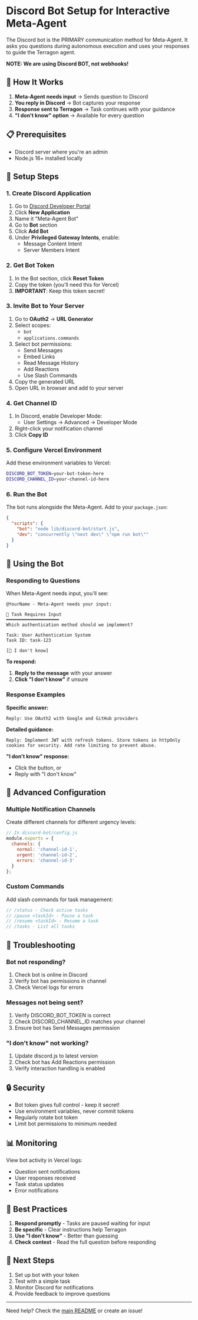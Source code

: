 # Discord Bot Setup for Interactive Meta-Agent

The Discord bot is the PRIMARY communication method for Meta-Agent. It asks you questions during autonomous execution and uses your responses to guide the Terragon agent. 

**NOTE: We are using Discord BOT, not webhooks!**

## 🤖 How It Works

1. **Meta-Agent needs input** → Sends question to Discord
2. **You reply in Discord** → Bot captures your response
3. **Response sent to Terragon** → Task continues with your guidance
4. **"I don't know" option** → Available for every question

## 📋 Prerequisites

- Discord server where you're an admin
- Node.js 16+ installed locally

## 🚀 Setup Steps

### 1. Create Discord Application

1. Go to [Discord Developer Portal](https://discord.com/developers/applications)
2. Click **New Application**
3. Name it "Meta-Agent Bot"
4. Go to **Bot** section
5. Click **Add Bot**
6. Under **Privileged Gateway Intents**, enable:
   - Message Content Intent
   - Server Members Intent

### 2. Get Bot Token

1. In the Bot section, click **Reset Token**
2. Copy the token (you'll need this for Vercel)
3. **IMPORTANT**: Keep this token secret!

### 3. Invite Bot to Your Server

1. Go to **OAuth2** → **URL Generator**
2. Select scopes:
   - `bot`
   - `applications.commands`
3. Select bot permissions:
   - Send Messages
   - Embed Links
   - Read Message History
   - Add Reactions
   - Use Slash Commands
4. Copy the generated URL
5. Open URL in browser and add to your server

### 4. Get Channel ID

1. In Discord, enable Developer Mode:
   - User Settings → Advanced → Developer Mode
2. Right-click your notification channel
3. Click **Copy ID**

### 5. Configure Vercel Environment

Add these environment variables to Vercel:

```bash
DISCORD_BOT_TOKEN=your-bot-token-here
DISCORD_CHANNEL_ID=your-channel-id-here
```

### 6. Run the Bot

The bot runs alongside the Meta-Agent. Add to your `package.json`:

```json
{
  "scripts": {
    "bot": "node lib/discord-bot/start.js",
    "dev": "concurrently \"next dev\" \"npm run bot\""
  }
}
```

## 💬 Using the Bot

### Responding to Questions

When Meta-Agent needs input, you'll see:

```
@YourName - Meta-Agent needs your input:

🤖 Task Requires Input
━━━━━━━━━━━━━━━━━━━━
Which authentication method should we implement?

Task: User Authentication System
Task ID: task-123

[🤷 I don't know]
```

**To respond:**
1. **Reply to the message** with your answer
2. **Click "I don't know"** if unsure

### Response Examples

**Specific answer:**
```
Reply: Use OAuth2 with Google and GitHub providers
```

**Detailed guidance:**
```
Reply: Implement JWT with refresh tokens. Store tokens in httpOnly cookies for security. Add rate limiting to prevent abuse.
```

**"I don't know" response:**
- Click the button, or
- Reply with "I don't know"

## 🔧 Advanced Configuration

### Multiple Notification Channels

Create different channels for different urgency levels:

```javascript
// In discord-bot/config.js
module.exports = {
  channels: {
    normal: 'channel-id-1',
    urgent: 'channel-id-2',
    errors: 'channel-id-3'
  }
};
```

### Custom Commands

Add slash commands for task management:

```javascript
// /status - Check active tasks
// /pause <taskId> - Pause a task
// /resume <taskId> - Resume a task
// /tasks - List all tasks
```

## 🐛 Troubleshooting

### Bot not responding?
1. Check bot is online in Discord
2. Verify bot has permissions in channel
3. Check Vercel logs for errors

### Messages not being sent?
1. Verify DISCORD_BOT_TOKEN is correct
2. Check DISCORD_CHANNEL_ID matches your channel
3. Ensure bot has Send Messages permission

### "I don't know" not working?
1. Update discord.js to latest version
2. Check bot has Add Reactions permission
3. Verify interaction handling is enabled

## 🔒 Security

- Bot token gives full control - keep it secret!
- Use environment variables, never commit tokens
- Regularly rotate bot token
- Limit bot permissions to minimum needed

## 📊 Monitoring

View bot activity in Vercel logs:
- Question sent notifications
- User responses received
- Task status updates
- Error notifications

## 🎯 Best Practices

1. **Respond promptly** - Tasks are paused waiting for input
2. **Be specific** - Clear instructions help Terragon
3. **Use "I don't know"** - Better than guessing
4. **Check context** - Read the full question before responding

## 🚀 Next Steps

1. Set up bot with your token
2. Test with a simple task
3. Monitor Discord for notifications
4. Provide feedback to improve questions

---

Need help? Check the [main README](./README.md) or create an issue!